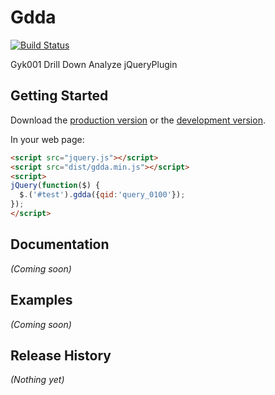 # Gdda
 

[![Build Status](https://travis-ci.org/gyk001/gdda.png?branch=dev)](https://travis-ci.org/gyk001/gdda)

Gyk001 Drill Down Analyze jQueryPlugin

## Getting Started
Download the [production version][min] or the [development version][max].

[min]: https://raw.github.com/gyk001/gdda/master/dist/gdda.min.js
[max]: https://raw.github.com/gyk001/gdda/master/dist/gdda.js

In your web page:

```html
<script src="jquery.js"></script>
<script src="dist/gdda.min.js"></script>
<script>
jQuery(function($) {
  $.('#test').gdda({qid:'query_0100'});
});
</script>
```

## Documentation
_(Coming soon)_

## Examples
_(Coming soon)_

## Release History
_(Nothing yet)_

